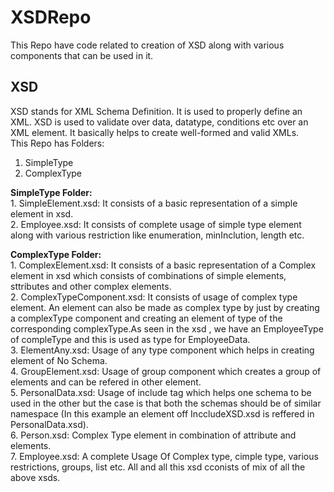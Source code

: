 # XSDRepo
This Repo  have code related to creation of XSD along with various components that can be used in it.


## XSD
XSD stands for XML Schema Definition. It is used to properly define an XML. XSD is used to validate over data, datatype, conditions etc over an XML element. It basically helps to create well-formed and valid  XMLs.  
This Repo has Folders:  
1. SimpleType
2. ComplexType
   
   
 **SimpleType Folder:**  
        1. SimpleElement.xsd: 
               It consists of a basic representation of a simple element in xsd.    
        2. Employee.xsd:
                It consists of complete usage of simple type element along with various restriction like enumeration, minInclution,  length etc.  
           
           
**ComplexType Folder:**  
        1. ComplexElement.xsd: 
               It consists of a basic representation of a Complex element in xsd which consists of combinations of simple elements, sttributes  and other complex elements.  
        2. ComplexTypeComponent.xsd:
                It consists of usage of complex type element. An element can also be made as complex type by just  by creating  a complexType component and creating an element  of type of the corresponding complexType.As seen in the xsd , we  have an EmployeeType of compleType  and this is used as type for EmployeeData.  
         3. ElementAny.xsd:
                  Usage of any type component which  helps in creating element of No Schema.  
          4. GroupElement.xsd:
                  Usage of group component which creates a group of elements and can be refered in other element.  
          5. PersonalData.xsd:
                  Usage of include tag which helps one schema to be used in the other but the case is that both the schemas should be of similar namespace (In this example an element off  InccludeXSD.xsd is reffered in PersonalData.xsd).  
           6. Person.xsd:
                  Complex Type element in combination of attribute and elements.  
            7. Employee.xsd:
                   A complete Usage Of Complex type, cimple type, various restrictions, groups, list etc.  All and all this xsd cconists of mix of all the above xsds.  
           
               
